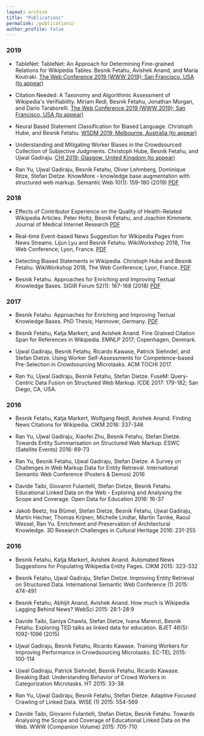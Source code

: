 ```yaml
---
layout: archive
title: "Publications"
permalink: /publications/
author_profile: false
---
```


### 2019

*	TableNet: TableNet: An Approach for Determining Fine-grained Relations for Wikipedia Tables. Besnik Fetahu, Avishek Anand, and Maria Koutraki. 
[The Web Conference 2019 (WWW 2019); San Francisco, USA (to appear)](http://www2019.thewebconf.org)

* Citation Needed: A Taxonomy and Algorithmic Assessment of Wikipedia's Verifiability. Miriam Redi, Besnik Fetahu, Jonathan Morgan, and Dario Taraborelli. [The Web Conference 2019 (WWW 2019); San Francisco, USA (to appear)](http://www2019.thewebconf.org)

* Neural Based Statement Classification for Biased Language. Christoph Hube, and Besnik Fetahu. [WSDM 2019; Melbourne, Australia (to appear)](http://www.wsdm-conference.org/2019)

* Understanding and Mitigating Worker Biases in the Crowdsourced Collection of Subjective Judgments. Christoph Hube, Besnik Fetahu, and Ujwal Gadiraju.  [CHI 2019; Glasgow, United Kingdom (to appear)](https://chi2019.acm.org)

* Ran Yu, Ujwal Gadiraju, Besnik Fetahu, Oliver Lehmberg, Dominique Ritze, Stefan Dietze. KnowMore - knowledge base augmentation with structured web markup. Semantic Web 10(1): 159-180 (2019) [PDF](https://doi.org/10.3233/SW-180304)

### 2018

* Effects of Contributor Experience on the Quality of Health-Related Wikipedia Articles. Peter Holtz, Besnik Fetahu, and Joachim Kimmerle. Journal of Medical Internet Research [PDF](https://www.jmir.org/2018/5/e171/)

* Real-time Event-based News Suggestion for Wikipedia Pages from News Streams. Lijun Lyu and Besnik Fetahu. WikiWorkshop 2018, The Web Conference; Lyon, France. [PDF](https://doi.org/10.1145/3184558.3191642)

* Detecting Biased Statements in Wikipedia. Christoph Hube and Besnik Fetahu.  WikiWorkshop 2018, The Web Conference; Lyon, France. [PDF](https://doi.org/10.1145/3184558.3191640)

* Besnik Fetahu. Approaches for Enriching and Improving Textual Knowledge Bases. SIGIR Forum 52(1): 167-168 (2018) [PDF](https://doi.org/10.1145/3274784.3274806)


### 2017

* Besnik Fetahu.	Approaches for Enriching and Improving Textual Knowledge Bases. PhD Thesis; Hannover, Germany. [PDF]()

* Besnik Fetahu, Katja Markert, and Avishek Anand. Fine Grained Citation Span for References in Wikipedia. EMNLP 2017; Copenhagen, Denmark.

* Ujwal Gadiraju, Besnik Fetahu, Ricardo Kawase, Patrick Siehndel, and Stefan Dietze. Using Worker Self-Assessments for Competence-based Pre-Selection in Crowdsourcing Microtasks. ACM TOCHI 2017.

* Ran Yu, Ujwal Gadiraju, Besnik Fetahu, Stefan Dietze. FuseM: Query-Centric Data Fusion on Structured Web Markup. ICDE 2017: 179-182; San Diego, CA, USA.


### 2016

* Besnik Fetahu, Katja Markert, Wolfgang Nejdl, Avishek Anand. Finding News Citations for Wikipedia. CIKM 2016: 337-346
* Ran Yu, Ujwal Gadiraju, Xiaofei Zhu, Besnik Fetahu, Stefan Dietze. Towards Entity Summarisation on Structured Web Markup. ESWC (Satellite Events) 2016: 69-73

* Ran Yu, Besnik Fetahu, Ujwal Gadiraju, Stefan Dietze. A Survey on Challenges in Web Markup Data for Entity Retrieval. International Semantic Web Conference (Posters & Demos) 2016

* Davide Taibi, Giovanni Fulantelli, Stefan Dietze, Besnik Fetahu. Educational Linked Data on the Web - Exploring and Analysing the Scope and Coverage. Open Data for Education 2016: 16-37

* Jakob Beetz, Ina Blümel, Stefan Dietze, Besnik Fetahu, Ujwal Gadiraju, Martin Hecher, Thomas Krijnen, Michelle Lindlar, Martin Tamke, Raoul Wessel, Ran Yu. Enrichment and Preservation of Architectural Knowledge. 3D Research Challenges in Cultural Heritage 2016: 231-255


### 2016

* Besnik Fetahu, Katja Markert, Avishek Anand. Automated News Suggestions for Populating Wikipedia Entity Pages. CIKM 2015: 323-332

* Besnik Fetahu, Ujwal Gadiraju, Stefan Dietze. Improving Entity Retrieval on Structured Data. International Semantic Web Conference (1) 2015: 474-491

* Besnik Fetahu, Abhijit Anand, Avishek Anand. How much is Wikipedia Lagging Behind News? WebSci 2015: 28:1-28:9

* Davide Taibi, Saniya Chawla, Stefan Dietze, Ivana Marenzi, Besnik Fetahu. Exploring TED talks as linked data for education. BJET 46(5): 1092-1096 (2015)

* Ujwal Gadiraju, Besnik Fetahu, Ricardo Kawase. Training Workers for Improving Performance in Crowdsourcing Microtasks. EC-TEL 2015: 100-114

* Ujwal Gadiraju, Patrick Siehndel, Besnik Fetahu, Ricardo Kawase. Breaking Bad: Understanding Behavior of Crowd Workers in Categorization Microtasks. HT 2015: 33-38

* Ran Yu, Ujwal Gadiraju, Besnik Fetahu, Stefan Dietze. Adaptive Focused Crawling of Linked Data. WISE (1) 2015: 554-569

* Davide Taibi, Giovanni Fulantelli, Stefan Dietze, Besnik Fetahu. Towards Analysing the Scope and Coverage of Educational Linked Data on the Web. WWW (Companion Volume) 2015: 705-710


